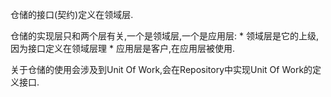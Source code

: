 仓储的接口(契约)定义在领域层.

仓储的实现层只和两个层有关,一个是领域层,一个是应用层:
    * 领域层是它的上级,因为接口定义在领域层理
    * 应用层是客户,在应用层被使用.

关于仓储的使用会涉及到Unit Of Work,会在Repository中实现Unit Of Work的定义接口.
